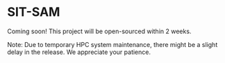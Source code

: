 # SIT-SAM

Coming soon! This project will be open-sourced within 2 weeks.

Note: Due to temporary HPC system maintenance, there might be a slight delay in the release. We appreciate your patience.